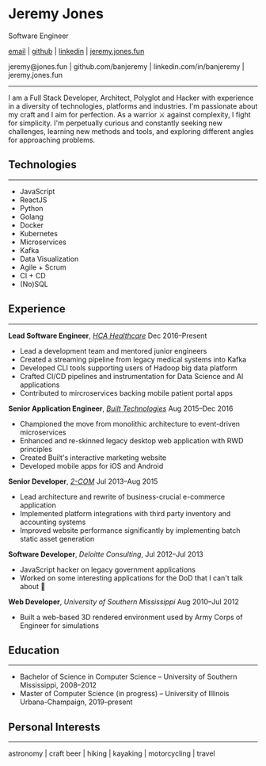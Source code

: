 # Jeremy Jones

Software Engineer

<p class="screen">
<a href="mailto:jeremy@jones.fun">email</a> | <a href="https://github.com/banjeremy">github</a> | <a href="https://linkedin.com/in/banjeremy">linkedin</a> | <a href="https://jeremy.jones.fun">jeremy.jones.fun</a>
</p>

<p class="print">
  jeremy@jones.fun | github.com/banjeremy | linkedin.com/in/banjeremy | jeremy.jones.fun
</p>

---

I am a Full Stack Developer, Architect, Polyglot and Hacker with experience in a diversity of technologies, platforms and industries. I'm passionate about my craft and I aim for perfection. As a warrior <span class="screen">⚔</span> against complexity, I fight for simplicity. I'm perpetually curious and constantly seeking new challenges, learning new methods and tools, and exploring different angles for approaching problems.

## Technologies

---

- JavaScript
- ReactJS
- Python
- Golang
- Docker
- Kubernetes
- Microservices
- Kafka
- Data Visualization
- Agile + Scrum
- CI + CD
- (No)SQL

## Experience

---

**Lead Software Engineer**, [_HCA Healthcare_](http://hcahealthcare.com/) Dec 2016–Present

- Lead a development team and mentored junior engineers
- Created a streaming pipeline from legacy medical systems into Kafka
- Developed CLI tools supporting users of Hadoop big data platform
- Crafted CI/CD pipelines and instrumentation for Data Science and AI applications
- Contributed to mircroservices backing mobile patient portal apps

**Senior Application Engineer**, [_Built Technologies_](https://getbuilt.com/) Aug 2015–Dec 2016

- Championed the move from monolithic architecture to event-driven microservices
- Enhanced and re-skinned legacy desktop web application with RWD principles
- Created Built's interactive marketing website
- Developed mobile apps for iOS and Android

**Senior Developer**, [_2-COM_](http://2-com.net) Jul 2013–Aug 2015

- Lead architecture and rewrite of business-crucial e-commerce application
- Implemented platform integrations with third party inventory and accounting systems
- Improved website performance significantly by implementing batch static asset generation

**Software Developer**, _Deloitte Consulting_, Jul 2012–Jul 2013

- JavaScript hacker on legacy government applications
- Worked on some interesting applications for the DoD that I can't talk about <span class="screen">🙊</span>

**Web Developer**, _University of Southern Mississippi_ Aug 2010–Jul 2012

- Built a web-based 3D rendered environment used by Army Corps of Engineer for simulations

## Education

---

- Bachelor of Science in Computer Science – University of Southern Mississippi, 2008–2012
- Master of Computer Science (in progress) – University of Illinois Urbana-Champaign, 2019–present

## Personal Interests

---

<p class="small">
astronomy | craft beer | hiking | kayaking | motorcycling | travel
</p>
